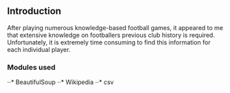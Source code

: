 ## Introduction
After playing numerous knowledge-based football games, it appeared to me that extensive knowledge on footballers previous club history is required. Unfortunately, it is extremely time consuming to find this information for each individual player.

### Modules used

⋅⋅* BeautifulSoup
⋅⋅* Wikipedia
⋅⋅* csv
